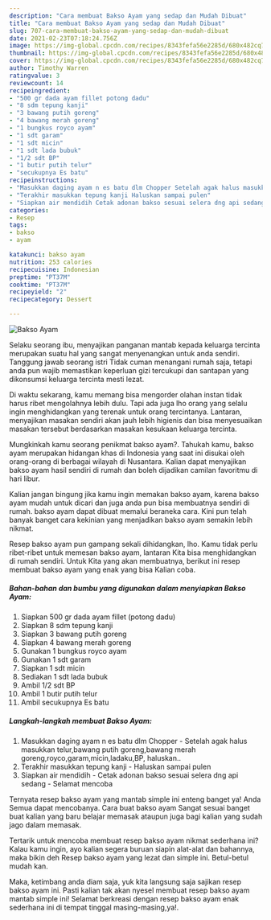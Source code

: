 ```yaml
---
description: "Cara membuat Bakso Ayam yang sedap dan Mudah Dibuat"
title: "Cara membuat Bakso Ayam yang sedap dan Mudah Dibuat"
slug: 707-cara-membuat-bakso-ayam-yang-sedap-dan-mudah-dibuat
date: 2021-02-23T07:18:24.756Z
image: https://img-global.cpcdn.com/recipes/8343fefa56e2285d/680x482cq70/bakso-ayam-foto-resep-utama.jpg
thumbnail: https://img-global.cpcdn.com/recipes/8343fefa56e2285d/680x482cq70/bakso-ayam-foto-resep-utama.jpg
cover: https://img-global.cpcdn.com/recipes/8343fefa56e2285d/680x482cq70/bakso-ayam-foto-resep-utama.jpg
author: Timothy Warren
ratingvalue: 3
reviewcount: 14
recipeingredient:
- "500 gr dada ayam fillet potong dadu"
- "8 sdm tepung kanji"
- "3 bawang putih goreng"
- "4 bawang merah goreng"
- "1 bungkus royco ayam"
- "1 sdt garam"
- "1 sdt micin"
- "1 sdt lada bubuk"
- "1/2 sdt BP"
- "1 butir putih telur"
- "secukupnya Es batu"
recipeinstructions:
- "Masukkan daging ayam n es batu dlm Chopper Setelah agak halus masukkan telur,bawang putih goreng,bawang merah goreng,royco,garam,micin,ladaku,BP, haluskan.."
- "Terakhir masukkan tepung kanji Haluskan sampai pulen"
- "Siapkan air mendidih Cetak adonan bakso sesuai selera dng api sedang Selamat mencoba"
categories:
- Resep
tags:
- bakso
- ayam

katakunci: bakso ayam 
nutrition: 253 calories
recipecuisine: Indonesian
preptime: "PT37M"
cooktime: "PT37M"
recipeyield: "2"
recipecategory: Dessert

---
```



![Bakso Ayam](https://img-global.cpcdn.com/recipes/8343fefa56e2285d/680x482cq70/bakso-ayam-foto-resep-utama.jpg)

Selaku seorang ibu, menyajikan panganan mantab kepada keluarga tercinta merupakan suatu hal yang sangat menyenangkan untuk anda sendiri. Tanggung jawab seorang istri Tidak cuman menangani rumah saja, tetapi anda pun wajib memastikan keperluan gizi tercukupi dan santapan yang dikonsumsi keluarga tercinta mesti lezat.

Di waktu  sekarang, kamu memang bisa mengorder olahan instan tidak harus ribet mengolahnya lebih dulu. Tapi ada juga lho orang yang selalu ingin menghidangkan yang terenak untuk orang tercintanya. Lantaran, menyajikan masakan sendiri akan jauh lebih higienis dan bisa menyesuaikan masakan tersebut berdasarkan masakan kesukaan keluarga tercinta. 



Mungkinkah kamu seorang penikmat bakso ayam?. Tahukah kamu, bakso ayam merupakan hidangan khas di Indonesia yang saat ini disukai oleh orang-orang di berbagai wilayah di Nusantara. Kalian dapat menyajikan bakso ayam hasil sendiri di rumah dan boleh dijadikan camilan favoritmu di hari libur.

Kalian jangan bingung jika kamu ingin memakan bakso ayam, karena bakso ayam mudah untuk dicari dan juga anda pun bisa membuatnya sendiri di rumah. bakso ayam dapat dibuat memalui beraneka cara. Kini pun telah banyak banget cara kekinian yang menjadikan bakso ayam semakin lebih nikmat.

Resep bakso ayam pun gampang sekali dihidangkan, lho. Kamu tidak perlu ribet-ribet untuk memesan bakso ayam, lantaran Kita bisa menghidangkan di rumah sendiri. Untuk Kita yang akan membuatnya, berikut ini resep membuat bakso ayam yang enak yang bisa Kalian coba.

<!--inarticleads1-->

##### Bahan-bahan dan bumbu yang digunakan dalam menyiapkan Bakso Ayam:

1. Siapkan 500 gr dada ayam fillet (potong dadu)
1. Siapkan 8 sdm tepung kanji
1. Siapkan 3 bawang putih goreng
1. Siapkan 4 bawang merah goreng
1. Gunakan 1 bungkus royco ayam
1. Gunakan 1 sdt garam
1. Siapkan 1 sdt micin
1. Sediakan 1 sdt lada bubuk
1. Ambil 1/2 sdt BP
1. Ambil 1 butir putih telur
1. Ambil secukupnya Es batu




<!--inarticleads2-->

##### Langkah-langkah membuat Bakso Ayam:

1. Masukkan daging ayam n es batu dlm Chopper - Setelah agak halus masukkan telur,bawang putih goreng,bawang merah goreng,royco,garam,micin,ladaku,BP, haluskan..
1. Terakhir masukkan tepung kanji - Haluskan sampai pulen
1. Siapkan air mendidih - Cetak adonan bakso sesuai selera dng api sedang - Selamat mencoba




Ternyata resep bakso ayam yang mantab simple ini enteng banget ya! Anda Semua dapat mencobanya. Cara buat bakso ayam Sangat sesuai banget buat kalian yang baru belajar memasak ataupun juga bagi kalian yang sudah jago dalam memasak.

Tertarik untuk mencoba membuat resep bakso ayam nikmat sederhana ini? Kalau kamu ingin, ayo kalian segera buruan siapin alat-alat dan bahannya, maka bikin deh Resep bakso ayam yang lezat dan simple ini. Betul-betul mudah kan. 

Maka, ketimbang anda diam saja, yuk kita langsung saja sajikan resep bakso ayam ini. Pasti kalian tak akan nyesel membuat resep bakso ayam mantab simple ini! Selamat berkreasi dengan resep bakso ayam enak sederhana ini di tempat tinggal masing-masing,ya!.

